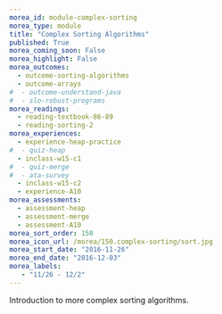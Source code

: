 ```yaml
---
morea_id: module-complex-sorting
morea_type: module
title: "Complex Sorting Algorithms"
published: True
morea_coming_soon: False
morea_highlight: False
morea_outcomes: 
  - outcome-sorting-algorithms
  - outcome-arrays
#  - outcome-understand-java
#  - slo-robust-programs
morea_readings: 
  - reading-textbook-86-89
  - reading-sorting-2
morea_experiences: 
  - experience-heap-practice
#  - quiz-heap
  - inclass-w15-c1
#  - quiz-merge
#  - ata-survey
  - inclass-w15-c2
  - experience-A10
morea_assessments: 
  - assessment-heap
  - assessment-merge
  - assessment-A10
morea_sort_order: 150
morea_icon_url: /morea/150.complex-sorting/sort.jpg
morea_start_date: "2016-11-26"
morea_end_date: "2016-12-03"
morea_labels:
   - "11/26 - 12/2"
---
```


Introduction to more complex sorting algorithms.
